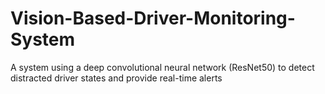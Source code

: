 # Vision-Based-Driver-Monitoring-System
A system using a deep convolutional neural network (ResNet50) to detect distracted driver states and provide real-time alerts
